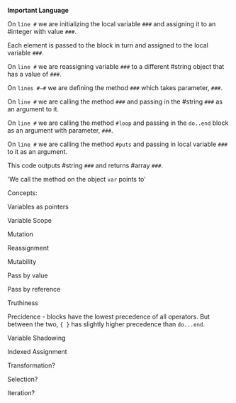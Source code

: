 **Important Language**

On `line #` we are initializing the local variable `###` and assigning it to an #integer with value `###`.

Each element is passed to the block in turn and assigned to the local variable `###`. 

On `line #` we are reassigning variable `###` to a different #string object that has a value of `###`.

On `lines #–#` we are defining the method `###` which takes parameter, `###`.

On `line #` we are calling the method `###` and passing in the #string `###` as an argument to it.

On `line #` we are calling the method `#loop` and passing in the `do..end` block as an argument with parameter, `###`.

On `line #` we are calling the method `#puts` and passing in local variable `###` to it as an argument.

This code outputs #string `###`  and returns #array  `###`.

'We call the method on the object `var` points to'





Concepts:

Variables as pointers

Variable Scope

Mutation

Reassignment

Mutability

Pass by value

Pass by reference

Truthiness

Precidence - blocks have the lowest precedence of all operators. But between the two, `{ }` has slightly higher precedence than `do...end`.

Variable Shadowing

Indexed Assignment

Transformation?

Selection?

Iteration?
